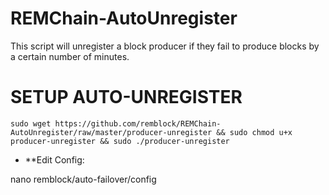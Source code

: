 # REMChain-AutoUnregister

This script will unregister a block producer if they fail to produce blocks by a certain number of minutes.

# SETUP AUTO-UNREGISTER

```
sudo wget https://github.com/remblock/REMChain-AutoUnregister/raw/master/producer-unregister && sudo chmod u+x producer-unregister && sudo ./producer-unregister
```
* **Edit Config:

nano remblock/auto-failover/config
